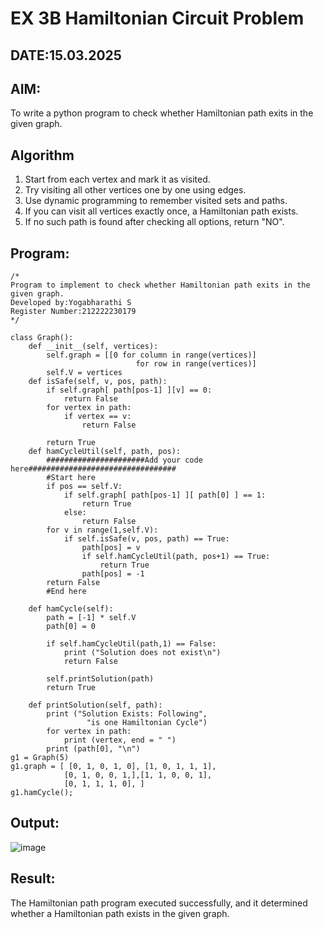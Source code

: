 # EX 3B Hamiltonian Circuit Problem
## DATE:15.03.2025
## AIM:
To write a python program to check whether Hamiltonian path exits in the given graph.

## Algorithm
1. Start from each vertex and mark it as visited.
2. Try visiting all other vertices one by one using edges.
3. Use dynamic programming to remember visited sets and paths.
4. If you can visit all vertices exactly once, a Hamiltonian path exists.
5. If no such path is found after checking all options, return "NO".
## Program:
```
/*
Program to implement to check whether Hamiltonian path exits in the given graph.
Developed by:Yogabharathi S 
Register Number:212222230179 
*/
```
```
class Graph():
    def __init__(self, vertices):
        self.graph = [[0 for column in range(vertices)]
                            for row in range(vertices)]
        self.V = vertices
    def isSafe(self, v, pos, path):
        if self.graph[ path[pos-1] ][v] == 0:
            return False
        for vertex in path:
            if vertex == v:
                return False
 
        return True
    def hamCycleUtil(self, path, pos):
        ######################Add your code here#################################
        #Start here
        if pos == self.V:
            if self.graph[ path[pos-1] ][ path[0] ] == 1:
                return True
            else:
                return False
        for v in range(1,self.V):
            if self.isSafe(v, pos, path) == True:
                path[pos] = v
                if self.hamCycleUtil(path, pos+1) == True:
                    return True
                path[pos] = -1
        return False
        #End here
 
    def hamCycle(self):
        path = [-1] * self.V
        path[0] = 0
 
        if self.hamCycleUtil(path,1) == False:
            print ("Solution does not exist\n")
            return False
 
        self.printSolution(path)
        return True
 
    def printSolution(self, path):
        print ("Solution Exists: Following",
                 "is one Hamiltonian Cycle")
        for vertex in path:
            print (vertex, end = " ")
        print (path[0], "\n")
g1 = Graph(5)
g1.graph = [ [0, 1, 0, 1, 0], [1, 0, 1, 1, 1],
            [0, 1, 0, 0, 1,],[1, 1, 0, 0, 1],
            [0, 1, 1, 1, 0], ]
g1.hamCycle();
```
## Output:
![image](https://github.com/user-attachments/assets/95dd6474-3f27-4a5d-a292-0106d34c38eb)

## Result:
The Hamiltonian path program executed successfully, and it determined whether a Hamiltonian path exists in the given graph.
